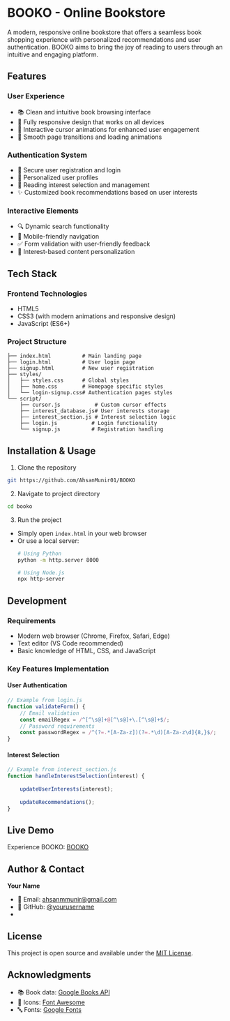 # BOOKO - Online Bookstore

A modern, responsive online bookstore that offers a seamless book shopping experience with personalized recommendations and user authentication. BOOKO aims to bring the joy of reading to users through an intuitive and engaging platform.

## Features

### User Experience
- 📚 Clean and intuitive book browsing interface
- 📱 Fully responsive design that works on all devices
- 🎨 Interactive cursor animations for enhanced user engagement
- 💫 Smooth page transitions and loading animations

### Authentication System
- 🔐 Secure user registration and login
- 👤 Personalized user profiles
- 📖 Reading interest selection and management
- ✨ Customized book recommendations based on user interests

### Interactive Elements
- 🔍 Dynamic search functionality
- 📱 Mobile-friendly navigation
- ✅ Form validation with user-friendly feedback
- 🎯 Interest-based content personalization

## Tech Stack

### Frontend Technologies
- HTML5
- CSS3 (with modern animations and responsive design)
- JavaScript (ES6+)

### Project Structure
```
├── index.html          # Main landing page
├── login.html          # User login page
├── signup.html         # New user registration
├── styles/
│   ├── styles.css      # Global styles
│   ├── home.css        # Homepage specific styles
│   └── login-signup.css# Authentication pages styles
└── script/
    ├── cursor.js           # Custom cursor effects
    ├── interest_database.js# User interests storage
    ├── interest_section.js # Interest selection logic
    ├── login.js           # Login functionality
    └── signup.js          # Registration handling
```

## Installation & Usage

1. Clone the repository
```bash
git https://github.com/AhsanMunir01/BOOKO
```

2. Navigate to project directory
```bash
cd booko
```

3. Run the project
- Simply open `index.html` in your web browser
- Or use a local server:
  ```bash
  # Using Python
  python -m http.server 8000
  
  # Using Node.js
  npx http-server
  ```

## Development

### Requirements
- Modern web browser (Chrome, Firefox, Safari, Edge)
- Text editor (VS Code recommended)
- Basic knowledge of HTML, CSS, and JavaScript

### Key Features Implementation

#### User Authentication
```javascript
// Example from login.js
function validateForm() {
    // Email validation
    const emailRegex = /^[^\s@]+@[^\s@]+\.[^\s@]+$/;
    // Password requirements
    const passwordRegex = /^(?=.*[A-Za-z])(?=.*\d)[A-Za-z\d]{8,}$/;
}
```

#### Interest Selection
```javascript
// Example from interest_section.js
function handleInterestSelection(interest) {
   
    updateUserInterests(interest);
   
    updateRecommendations();
}
```

## Live Demo

Experience BOOKO: [BOOKO](https://github.com/AhsanMunir01/BOOKO.git)

## Author & Contact

**Your Name**
- 📧 Email: ahsanmmunir@gmail.com
- 🔗 GitHub: [@yourusername](https://github.com/AhsanMunir01)
-

## License

This project is open source and available under the [MIT License](LICENSE).

## Acknowledgments

- 📚 Book data: [Google Books API](https://developers.google.com/books)
- 🎨 Icons: [Font Awesome](https://fontawesome.com)
- 🔤 Fonts: [Google Fonts](https://fonts.google.com) 